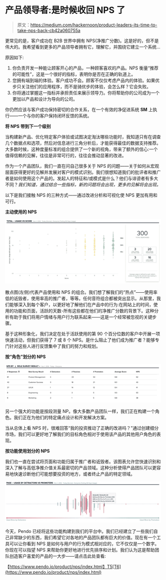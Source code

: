 # 产品领导者:是时候收回 NPS 了

> 原文：<https://medium.com/hackernoon/product-leaders-its-time-to-take-nps-back-cb42a060755a>

更常见的是，客户成功在 B2B 世界中拥有 NPS(净推广分数)。这是好的，但不是伟大的。我希望看到更多的产品领导者拥有它，理解它，并围绕它建立一个系统…

原因如下:

1.  你负责开发一种能让顾客开心的产品，一种顾客喜欢的产品。NPS 衡量“推荐的可能性”，这是一个很好的指标，表明你是否在正确的轨道上。
2.  您拥有端到端的体验。客户成功不会。顾客不仅仅考虑产品内的体验。如果优步只关注他们的应用程序，而不是骑优步的体验，会怎么样？它会失败。
3.  你将通过掌握这一指标并承担责任来展示领导力。你将帮助你的公司成为一个更加以产品和设计为导向的公司。

你仍然应该与客户成功保持密切的合作关系，在一个有效的净促进系统 **SM** 上执行——一个与你的客户保持闭环反馈的系统。

**将 NPS 带到下一个级别**

当构建新产品、优化特定客户体验或试图决定淘汰哪些功能时，我知道只有在调查几个数据点和选项，然后对信息进行三角分析后，才能获得最佳的数据支持推荐。大多数时候，这种度量标准的组合提供了一个新的视角，带来了额外的信心:一个值得信赖的见解，往往是非常可行的，往往会推动显著的改进。

作为一个产品团队，我们一直在问自己很多关于 NPS 的问题——关于如何从宏观层面获得更好的见解并发展对客户的模式识别。我们很想知道我们的批评者和推广者是如何使用这个产品的。发起人的特征和/或模式是什么？他们与诽谤者有多大不同？*我们知道，通过结合一些指标，新的问题将会出现，更多的见解将会出现。*

以下是我们接触 NPS 的三种方式——通过改进分析和可视化使 NPS 更加有用和可行。

**主动使用的 NPS**

![](img/6b93372c353b6e7e50b3a9baf7f51834.png)

散点图(左侧)代表产品使用和 NPS 的组合。我们想了解我们的“热点”——使用率低的诋毁者，使用率高的推广者，等等。任何音符组合都被突出显示。从那里，我们能够深入到每个客户，以更好地了解他们在产品中的行为:在网站上的时间，使用的功能和页面，活跃的天数-所有这些都在他们的净推广分数的背景下。这种分析有助于我们将用户情绪与用户行为联系起来——这是一个经常被忽视的关键步骤。

基于这种形象化，我们决定在处于活跃使用的第 90 个百分位数的客户中开展一项快速活动，但我们获得了 7 或 8 个 NPS。是什么阻止了他们成为推广者？能够专门针对这些人进行反馈集中了我们的努力和规划。

**按“角色”划分的 NPS**

![](img/b462cc406c6f48ee121230d52772f9f4.png)

另一个强大的功能是按段测量 NP。像大多数产品团队一样，我们正在构建一个角色。我们正在为他们的特定痛点设计和开发解决方案。

当从总体上看 NPS 时，很难回答“我的投资推动了正确的改进吗？”通过创建细分市场，我们可以更好地了解我们的目标角色相对于使用该产品的其他用户角色的表现。

**按功能使用划分的 NPS**

我们也一直在尝试将页面和功能归属于推广者和诋毁者。该图表允许您快速识别和深入了解与高低净推介值关系最密切的产品领域。这种分析使得产品团队可以更容易地快速诊断他们可能想要投资的地方，或者终止产品的特定领域。

![](img/d985ab8ac1b186d27d00276e188e1bdb.png)

今天，Pendo 已经将这些功能构建到我们的平台中。我们已经建立了一些我们自己非常缺少的东西，我们希望它对各地的产品团队都有巨大的价值。现在有一个工具可以让你看到 NPS 是如何与用户的行为模式相对应的，它不仅仅是一个数字。你现在可以指望 NPS 来帮助你更好地进行优先排序和计划。我们认为这是帮助团队创造客户喜爱的产品的一大步——请点击此处查看:

【https://www.pendo.io/product/nps/index.html】T5[T6](https://www.pendo.io/product/nps/index.html)